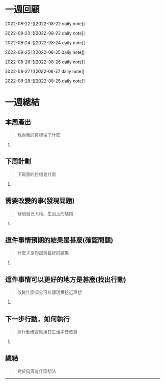 # 一週回顧

2022-08-22
![[2022-08-22 daily note]]

2022-08-23
![[2022-08-23 daily note]]

2022-08-24
![[2022-08-24 daily note]]

2022-08-25
![[2022-08-25 daily note]]

2022-08-26
![[2022-08-26 daily note]]

2022-08-27
![[2022-08-27 daily note]]

2022-08-28
![[2022-08-28 daily note]]

# 一週總結

## 本周產出
>我為我的目標做了什麼
1. 

## 下周計劃
>下周我的目標是什麼
1. 

## 需要改變的事(發現問題)
>發現自己人格、生活上的缺陷
1. 

## 這件事情預期的結果是甚麼(確認問題)
>什麼才是你認為最好的結果
1. 

## 這件事情可以更好的地方是甚麼(找出行動)
>改變什麼部分可以讓現實接近理想
1. 

 ## 下一步行動，如何執行
>將行動確實應用在生活中做改變
1. 

## 總結
>對於這周有什麼想法
---

